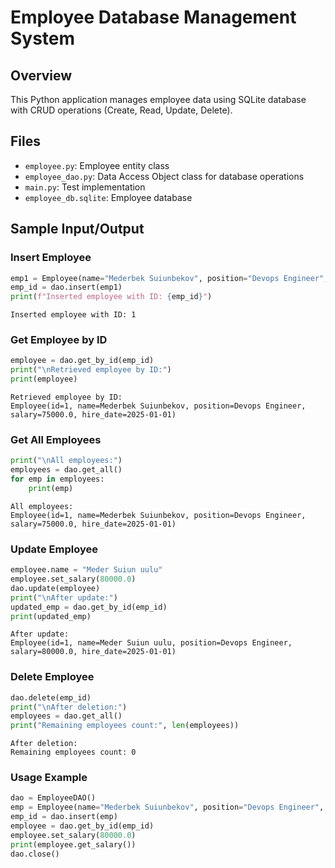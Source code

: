 # Employee Database Management System

## Overview
This Python application manages employee data using SQLite database with CRUD operations (Create, Read, Update, Delete).


## Files
- `employee.py`: Employee entity class
- `employee_dao.py`: Data Access Object class for database operations
- `main.py`: Test implementation
- `employee_db.sqlite`: Employee database

## Sample Input/Output
### Insert Employee
```python
emp1 = Employee(name="Mederbek Suiunbekov", position="Devops Engineer", salary=75000.0, hire_date="2025-01-01")
emp_id = dao.insert(emp1)
print(f"Inserted employee with ID: {emp_id}")
```
```ssh
Inserted employee with ID: 1
```

### Get Employee by ID
```python
employee = dao.get_by_id(emp_id)
print("\nRetrieved employee by ID:")
print(employee)
```
```ssh
Retrieved employee by ID:
Employee(id=1, name=Mederbek Suiunbekov, position=Devops Engineer, salary=75000.0, hire_date=2025-01-01)
```

### Get All Employees
```python
print("\nAll employees:")
employees = dao.get_all()
for emp in employees:
    print(emp)
```
```ssh
All employees:
Employee(id=1, name=Mederbek Suiunbekov, position=Devops Engineer, salary=75000.0, hire_date=2025-01-01)
```

### Update Employee
```python
employee.name = "Meder Suiun uulu"
employee.set_salary(80000.0)
dao.update(employee)
print("\nAfter update:")
updated_emp = dao.get_by_id(emp_id)
print(updated_emp)
```
```ssh
After update:
Employee(id=1, name=Meder Suiun uulu, position=Devops Engineer, salary=80000.0, hire_date=2025-01-01)
```

### Delete Employee
```python
dao.delete(emp_id)
print("\nAfter deletion:")
employees = dao.get_all()
print("Remaining employees count:", len(employees))
```
```ssh
After deletion:
Remaining employees count: 0
```

### Usage Example 
```python
dao = EmployeeDAO()
emp = Employee(name="Mederbek Suiunbekov", position="Devops Engineer", salary=75000.0, hire_date="2025-01-01")
emp_id = dao.insert(emp)
employee = dao.get_by_id(emp_id)
employee.set_salary(80000.0)
print(employee.get_salary())
dao.close()
```
